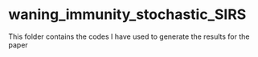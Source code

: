 # waning_immunity_stochastic_SIRS
 This folder contains the codes I have used to generate the results for the paper 
